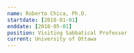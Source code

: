 ```yaml
---
name: Roberto Chica, Ph.D.
startdate: [2018-01-01]
enddate: [2018-05-01]
position: Visiting Sabbatical Professor
current: University of Ottawa
---
```

